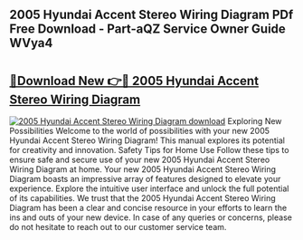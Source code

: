## 2005 Hyundai Accent Stereo Wiring Diagram PDf Free Download - Part-aQZ Service Owner Guide WVya4

# <h2><a href="http://dfnu4h.blite.top/?on=2005+Hyundai+Accent+Stereo+Wiring+Diagram">🔗Download New 👉🔴 2005 Hyundai Accent Stereo Wiring Diagram</a></h2>

[![2005 Hyundai Accent Stereo Wiring Diagram download](https://i.imgur.com/lujVjoI.png)](http://dfnu4h.blite.top/?on=2005+Hyundai+Accent+Stereo+Wiring+Diagram)
Exploring New Possibilities Welcome to the world of possibilities with your new 2005 Hyundai Accent Stereo Wiring Diagram! This manual explores its potential for creativity and innovation. Safety Tips for Home Use Follow these tips to ensure safe and secure use of your new 2005 Hyundai Accent Stereo Wiring Diagram at home. Your new 2005 Hyundai Accent Stereo Wiring Diagram boasts an impressive array of features designed to elevate your experience. Explore the intuitive user interface and unlock the full potential of its capabilities. We trust that the 2005 Hyundai Accent Stereo Wiring Diagram has been a clear and concise resource in your efforts to learn the ins and outs of your new device. In case of any queries or concerns, please do not hesitate to reach out to our customer service team.
